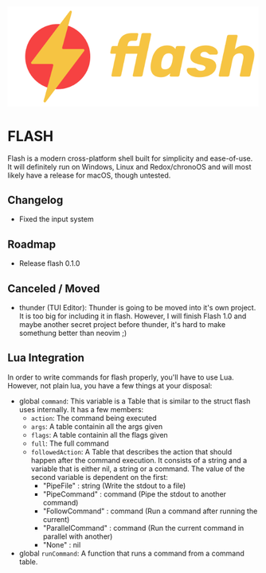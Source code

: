 <p align="center">
  <img src="logo.png" />
  <!--<button style="padding: 1rem 3rem; font-size: 2rem; font-family: Arial, Helvetica, sans-serif; border-radius: 9999rem; border: none;background: #3a86ff; color: #fff; cursor: pointer;" @click="window.location.href='https://github.com/BlackBirdTV/flash-shell/releases/latest'">Download flash</button>-->
</p>

# FLASH
Flash is a modern cross-platform shell built for simplicity and ease-of-use. It will definitely run on Windows, Linux and Redox/chronoOS and will most likely have a release for macOS, though untested.

## Changelog
- Fixed the input system

## Roadmap
- Release flash 0.1.0

## Canceled / Moved
- thunder (TUI Editor): Thunder is going to be moved into it's own project. It is too big for including it in flash. However, I will finish Flash 1.0 and maybe another secret project before thunder, it's hard to make somethung better than neovim ;)

## Lua Integration
In order to write commands for flash properly, you'll have to use Lua. However, not plain lua, you have a few things at your disposal:

- global `command`: This variable is a Table that is similar to the struct flash uses internally. It has a few members:
    - `action`: The command being executed
    - `args`: A table containin all the args given
    - `flags`: A table containin all the flags given
    - `full`: The full command
    - `followedAction`: A Table that describes the action that should happen after the command execution. It consists of a string and a variable that is either nil, a string or a command.
    The value of the second variable is dependent on the first:
        - "PipeFile" : string (Write the stdout to a file)
        - "PipeCommand" : command (Pipe the stdout to another command)
        - "FollowCommand" : command (Run a command after running the current) 
        - "ParallelCommand" : command (Run the current command in parallel with another)
        - "None" : nil
- global `runCommand`: A function that runs a command from a command table.
    
